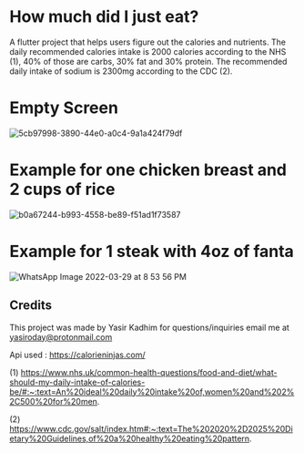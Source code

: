 # How much did I just eat?

A flutter project that helps users figure out the calories and nutrients. The daily recommended calories intake is 2000 calories according to the NHS (1), 40% of those are carbs, 30% fat and 30% protein. The recommended daily intake of sodium is 2300mg according to the CDC (2).

# Empty Screen
![5cb97998-3890-44e0-a0c4-9a1a424f79df](https://user-images.githubusercontent.com/95036084/160675394-f16c84c1-68ac-4428-a68b-0cd62aabf9e0.jpg)

# Example for one chicken breast and 2 cups of rice
![b0a67244-b993-4558-be89-f51ad1f73587](https://user-images.githubusercontent.com/95036084/160675501-7036e0e0-216e-43c4-8a0e-ea267930637b.jpg)

# Example for 1 steak with 4oz of fanta
![WhatsApp Image 2022-03-29 at 8 53 56 PM](https://user-images.githubusercontent.com/95036084/160676045-44b24689-cea1-4e21-b20e-c452863a5bcb.jpeg)

## Credits

This project was made by Yasir Kadhim
for questions/inquiries email me at yasiroday@protonmail.com

Api used : https://calorieninjas.com/

(1) https://www.nhs.uk/common-health-questions/food-and-diet/what-should-my-daily-intake-of-calories-be/#:~:text=An%20ideal%20daily%20intake%20of,women%20and%202%2C500%20for%20men.

(2) https://www.cdc.gov/salt/index.htm#:~:text=The%202020%2D2025%20Dietary%20Guidelines,of%20a%20healthy%20eating%20pattern.
